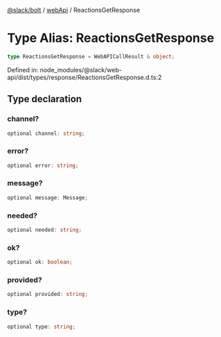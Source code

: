[@slack/bolt](../../../../index.md) / [webApi](../index.md) / ReactionsGetResponse

# Type Alias: ReactionsGetResponse

```ts
type ReactionsGetResponse = WebAPICallResult & object;
```

Defined in: node\_modules/@slack/web-api/dist/types/response/ReactionsGetResponse.d.ts:2

## Type declaration

### channel?

```ts
optional channel: string;
```

### error?

```ts
optional error: string;
```

### message?

```ts
optional message: Message;
```

### needed?

```ts
optional needed: string;
```

### ok?

```ts
optional ok: boolean;
```

### provided?

```ts
optional provided: string;
```

### type?

```ts
optional type: string;
```
